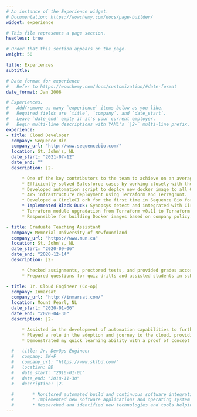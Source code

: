 ```yaml
---
# An instance of the Experience widget.
# Documentation: https://wowchemy.com/docs/page-builder/
widget: experience

# This file represents a page section.
headless: true

# Order that this section appears on the page.
weight: 50

title: Experiences
subtitle:

# Date format for experience
#   Refer to https://wowchemy.com/docs/customization/#date-format
date_format: Jan 2006

# Experiences.
#   Add/remove as many `experience` items below as you like.
#   Required fields are `title`, `company`, and `date_start`.
#   Leave `date_end` empty if it's your current employer.
#   Begin multi-line descriptions with YAML's `|2-` multi-line prefix.
experience:
- title: Cloud Developer
  company: Sequence Bio
  company_url: "http://www.sequencebio.com/"
  location: St. John's, NL
  date_start: "2021-07-12"
  date_end: ""
  description: |2-

      * One of the key contributors to the team to achieve on an average 96% quarterly task accomplishment.
      * Efficiently solved Salesforce cases by working closely with the cloud and application team.
      * Developed automation script to deploy new docker image to all Github repositories.
      * AWS infrastructure deployment using Terraform and Terragrunt.
      * Developed a CircleCI orb for the first time in Sequence Bio for hassle-free continuous integration.
      * Implemented Black Duck: Synopsys detect and integrated with CircleCI.
      * Terraform module upgradation from Terraform v0.11 to Terraform v1.0 for continuous future support.
      * Responsible for building Docker images based on company policy.

- title: Graduate Teaching Assistant
  company: Memorial University of Newfoundland
  company_url: "https://www.mun.ca"
  location: St. John's, NL
  date_start: "2020-09-06"
  date_end: "2020-12-14"
  description: |2-

      * Checked assignments, proctored tests, and provided grades according to university standards.
      * Prepared questions for quiz drills and assisted students in scheduled labs and grading.

- title: Jr. Cloud Engineer (Co-op)
  company: Inmarsat
  company_url: "http://inmarsat.com/"
  location: Mount Pearl, NL
  date_start: "2020-01-06"
  date_end: "2020-04-30"
  description: |2-

      * Assisted in the development of automation capabilities to further the drive towards Infrastructure as Code (IaC).
      * Played a role in the adoption and journey to the cloud, providing best practice guidance whilst supporting the migration of virtual and physical workloads into Amazon Web Services (AWS).
      * Demonstrated my quick learning ability with a proof of concept by working on writing python code for an AWS Lambda function and CI/CD process.

  # - title: Jr. DevOps Engineer
  #   company: SK+F
  #   company_url: "https://www.skfbd.com/"
  #   location: BD
  #   date_start: "2016-01-01"
  #   date_end: "2018-11-30"
  #   description: |2-

  #       * Monitored automated build and continuous software integration process to drive build/release failure resolution.
  #       * Implemented new software applications and operating system roll-outs across business enterprise, including Sage ACCPAC and MYSQL.
  #       * Researched and identified new technologies and tools helping to grow agile development environment.
---
```

